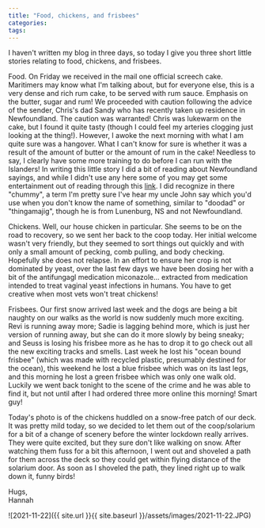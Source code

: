 ```yaml
---
title: "Food, chickens, and frisbees"
categories:
tags:
---
```


I haven't written my blog in three days, so today I give you three short little stories relating to food, chickens, and frisbees.

Food. On Friday we received in the mail one official screech cake. Maritimers may know what I'm talking about, but for everyone else, this is a very dense and rich rum cake, to be served with rum sauce. Emphasis on the butter, sugar and rum! We proceeded with caution following the advice of the sender, Chris's dad Sandy who has recently taken up residence in Newfoundland. The caution was warranted! Chris was lukewarm on the cake, but I found it quite tasty (though I could feel my arteries clogging just looking at the thing!). However, I awoke the next morning with what I am quite sure was a hangover. What I can't know for sure is whether it was a result of the amount of butter or the amount of rum in the cake! Needless to say, I clearly have some more training to do before I can run with the Islanders! In writing this little story I did a bit of reading about Newfoundland sayings, and while I didn't use any here some of you may get some entertainment out of reading through this [link](https://www.suitcaseandheels.com/guide-to-newfoundland-slang/ "post"). I did recognize in there "chummy", a term I'm pretty sure I've hear my uncle John say which you'd use when you don't know the name of something, similar to "doodad" or "thingamajig", though he is from Lunenburg, NS and not Newfoundland.

Chickens. Well, our house chicken in particular. She seems to be on the road to recovery, so we sent her back to the coop today. Her initial welcome wasn't very friendly, but they seemed to sort things out quickly and with only a small amount of pecking, comb pulling, and body checking. Hopefully she does not relapse. In an effort to ensure her crop is not dominated by yeast, over the last few days we have been dosing her with a bit of the antifungagl medication miconazole... extracted from medication intended to treat vaginal yeast infections in humans. You have to get creative when most vets won't treat chickens!

Frisbees. Our first snow arrived last week and the dogs are being a bit naughty on our walks as the world is now suddenly much more exciting. Revi is running away more; Sadie is lagging behind more, which is just her version of running away, but she can do it more slowly by being sneaky; and Seuss is losing his frisbee more as he has to drop it to go check out all the new exciting tracks and smells. Last week he lost his "ocean bound frisbee" (which was made with recycled plastic, presumably destined for the ocean), this weekend he lost a blue frisbee which was on its last legs, and this morning he lost a green frisbee which was only one walk old. Luckily we went back tonight to the scene of the crime and he was able to find it, but not until after I had ordered three more online this morning! Smart guy!

Today's photo is of the chickens huddled on a snow-free patch of our deck. It was pretty mild today, so we decided to let them out of the coop/solarium for a bit of a change of scenery before the winter lockdown really arrives. They were quite excited, but they sure don't like walking on snow. After watching them fuss for a bit this afternoon, I went out and shoveled a path for them across the deck so they could get within flying distance of the solarium door. As soon as I shoveled the path, they lined right up to walk down it, funny birds!

Hugs,<br />
Hannah

![2021-11-22]({{ site.url }}{{ site.baseurl }}/assets/images/2021-11-22.JPG)